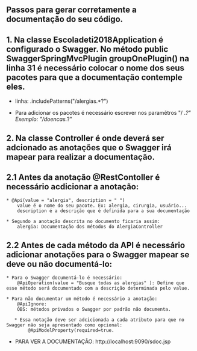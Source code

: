 ## Passos para gerar corretamente a documentação do seu código.

## 1. Na classe Escoladeti2018Application é configurado o Swagger. No método public SwaggerSpringMvcPlugin groupOnePlugin() na linha 31 é necessário colocar o nome dos seus pacotes para que a documentação contemple eles.

* linha: 
.includePatterns("/alergias.*?") 

* Para adicionar os pacotes é necessário escrever nos paramêtros "/ <nomedopacote depois do br.hela.>.*?"
Exemplo: "/doencas.*?"

## 2. Na classe Controller é onde deverá ser adcionado as anotações que o Swagger irá mapear para realizar a documentação.

## 2.1 Antes da anotação @RestContoller é necessário acdicionar a anotação:
    * @Api(value = "alergia", description = " ")
        value é o nome do seu pacote. Ex: alergia, cirurgia, usuário...
        description é a descrição que é definida para a sua documentação

    * Segundo a anotação descrita no documento ficaria assim:
        alergia: Documentação dos métodos do AlergiaController

## 2.2 Antes de cada método da API é necessário adicionar anotações para o Swagger mapear se deve ou não documentá-lo:
     
    * Para o Swagger documentá-lo é necessário:
        @ApiOperation(value = "Busque todas as alergias" ): Define que esse método será documentado com a descrição determinada pelo value.
  
    * Para não documentar um método é necessário a anotação:
        @ApiIgnore: 
        OBS: métodos privados o Swagger por padrão não documenta.

       * Essa notação deve ser adcicionada a cada atributo para que no Swagger não seja apresentado como opcional: 
            @ApiModelProperty(required=true.

* PARA VER A DOCUMENTAÇÃO: http://localhost:9090/sdoc.jsp 


   


    



